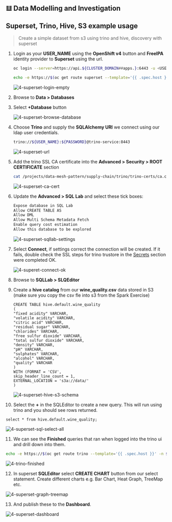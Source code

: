 ## 𝌭️ Data Modelling and Investigation
## Superset, Trino, Hive, S3 example usage
> Create a simple dataset from s3 using trino and hive, discovery with superset 

1. Login as your **USER_NAME** using the **OpenShift v4** button and **FreeIPA** identity provider to **Superset** using the url.

   ```bash
   oc login --server=https://api.${CLUSTER_DOMAIN##apps.}:6443 -u <USER_NAME> -p <PASSWORD>
   ```

   ```bash
   echo -e https://$(oc get route superset --template='{{ .spec.host }}' -n ${PROJECT_NAME})
   ```

   ![4-superset-login-empty](./images/4-superset-login-empty.png)

2. Browse to **Data > Databases**
3. Select **+Database** button

   ![4-superset-browse-database](./images/4-superset-browse-database.png)

4. Choose **Trino** and supply the **SQLAlchemy URI** we connect using our ldap user credentials.

   ```bash
   trino://${USER_NAME}:${PASSWORD}@trino-service:8443
   ```

   ![4-superset-url](./images/4-superset-url.png)

5. Add the trino SSL CA certificate into the **Advanced > Security > ROOT CERTIFICATE** section

   ```bash
   cat /projects/data-mesh-pattern/supply-chain/trino/trino-certs/ca.crt
   ```

   ![4-superset-ca-cert](./images/4-superset-ca-cert.png)

6. Update the **Advanced > SQL Lab** and select these tick boxes:

   ```bash
   Expose database in SQL Lab
   Allow CREATE TABLE AS
   Allow DML
   Allow Multi Schema Metadata Fetch
   Enable query cost estimation
   Allow this database to be explored
   ```

   ![4-superset-sqllab-settings](./images/4-superset-sqllab-settings.png)

7. Select **Connect**, if settings correct the connection will be created. If it fails, double check the SSL steps for trino trustore in the [Secrets](2-platform-work/3-secrets.md) section were completed OK.

   ![4-superet-connect-ok](./images/4-superet-connect-ok.png)

8. Browse to **SQLLab > SLQEditor**
9. Create a **hive catalog** from our **wine_quality.csv** data stored in S3 (make sure you copy the csv fle into s3 from the Spark Exercise)

   ```iso92-sql
   CREATE TABLE hive.default.wine_quality
   (
   "fixed acidity" VARCHAR,
   "volatile acidity" VARCHAR,
   "citric acid" VARCHAR,
   "residual sugar" VARCHAR,
   "chlorides" VARCHAR,
   "free sulfur dioxide" VARCHAR,
   "total sulfur dioxide" VARCHAR,
   "density" VARCHAR,
   "pH" VARCHAR,
   "sulphates" VARCHAR,
   "alcohol" VARCHAR,
   "quality" VARCHAR
   )
   WITH (FORMAT = 'CSV',
   skip_header_line_count = 1,
   EXTERNAL_LOCATION = 's3a://data/'
   )
   ```

   ![4-superset-hive-s3-schema](./images/4-superset-hive-s3-schema.png)

10. Select the **+** in the SQLEditor to create a new query. This will run using trino and you should see rows returned. 

   ```iso92-sql
   select * from hive.default.wine_quality;
   ```

   ![4-superset-sql-select-all](./images/4-superset-sql-select-all.png)

11. We can see the **Finished** queries that ran when logged into the trino ui and drill down into them.

   ```bash
   echo -e https://$(oc get route trino --template='{{ .spec.host }}' -n ${PROJECT_NAME})
   ```

   ![4-trino-finished](./images/4-trino-finished.png)

12. In superset **SQLEditor** select **CREATE CHART** button from our select statement. Create different charts e.g. Bar Chart, Heat Graph, TreeMap etc.

  ![4-superset-graph-treemap](./images/4-superset-graph-treemap.png)

13. And publish these to the **Dashboard**.

   ![4-superset-dashboard](./images/4-superset-dashboard.png)

